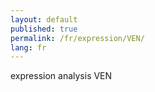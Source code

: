 ```yaml
---
layout: default
published: true
permalink: /fr/expression/VEN/
lang: fr
---
```


expression analysis VEN
